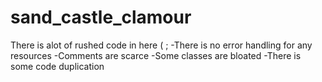 # sand_castle_clamour

There is alot of rushed code in here ( ;
  -There is no error handling for any resources
  -Comments are scarce
  -Some classes are bloated
  -There is some code duplication
 
  
